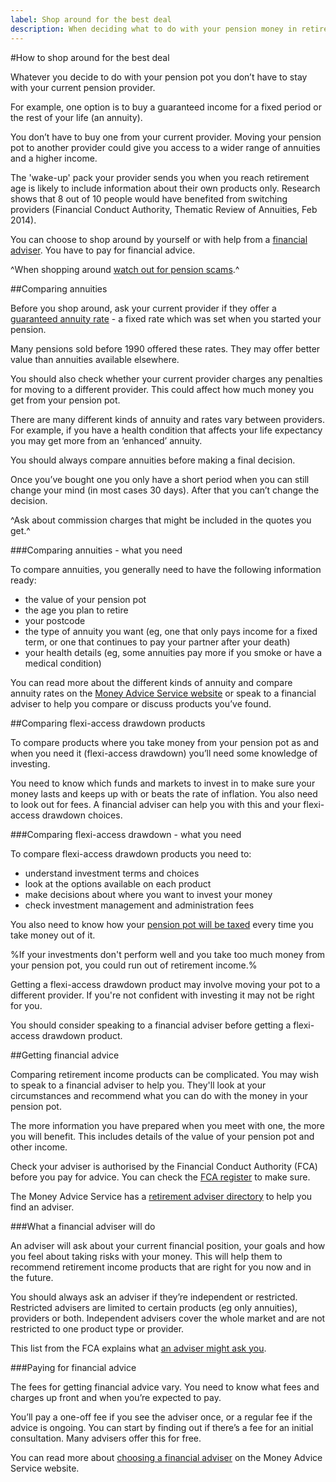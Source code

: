 ```yaml
---
label: Shop around for the best deal
description: When deciding what to do with your pension money in retirement, remember to get financial advice and compare pension products and providers.
---
```


#How to shop around for the best deal

Whatever you decide to do with your pension pot you don’t have to stay with your current pension provider.

For example, one option is to buy a guaranteed income for a fixed period or the rest of your life (an annuity).

You don’t have to buy one from your current provider. Moving your pension pot to another provider could give you access to a wider range of annuities and a higher income.

The 'wake-up' pack your provider sends you when you reach retirement age is likely to include information about their own products only. Research shows that 8 out of 10 people would have benefited from switching providers (Financial Conduct Authority, Thematic Review of Annuities, Feb 2014).

You can choose to shop around by yourself or with help from a [financial adviser](/shop-around#getting-financial-advice). You have to pay for financial advice.

^When shopping around [watch out for pension scams](/scams).^

##Comparing annuities

Before you shop around, ask your current provider if they offer a [guaranteed annuity rate](http://www.pensionsadvisoryservice.org.uk/about-pensions/retirement-choices/buying-an-annuity-how-to-shop-around/guaranteed-annuity-rates) - a fixed rate which was set when you started your pension.

Many pensions sold before 1990 offered these rates. They may offer better value than annuities available elsewhere.

You should also check whether your current provider charges any penalties for moving to a different provider. This could affect how much money you get from your pension pot.

There are many different kinds of annuity and rates vary between providers. For example, if you have a health condition that affects your life expectancy you may get more from an ‘enhanced’ annuity.

You should always compare annuities before making a final decision.

Once you’ve bought one you only have a short period when you can still change your mind (in most cases 30 days). After that you can’t change the decision.

^Ask about commission charges that might be included in the quotes you get.^

###Comparing annuities - what you need

To compare annuities, you generally need to have the following information ready:

* the value of your pension pot
* the age you plan to retire
* your postcode
* the type of annuity you want (eg, one that only pays income for a fixed term, or one that continues to pay your partner after your death)
* your health details (eg, some annuities pay more if you smoke or have a medical condition)

You can read more about the different kinds of annuity and compare annuity rates on the [Money Advice Service website](https://www.moneyadviceservice.org.uk/en/tools/annuities) or speak to a financial adviser to help you compare or discuss products you’ve found.

##Comparing flexi-access drawdown products

To compare products where you take money from your pension pot as and when you need it (flexi-access drawdown) you’ll need some knowledge of investing.

You need to know which funds and markets to invest in to make sure your money lasts and keeps up with or beats the rate of inflation. You also need to look out for fees. A financial adviser can help you with this and your flexi-access drawdown choices.

###Comparing flexi-access drawdown - what you need

To compare flexi-access drawdown products you need to:

* understand investment terms and choices
* look at the options available on each product
* make decisions about where you want to invest your money
* check investment management and administration fees

You also need to know how your [pension pot will be taxed](/tax) every time you take money out of it.

%If your investments don't perform well and you take too much money from your pension pot, you could run out of retirement income.%

Getting a flexi-access drawdown product may involve moving your pot to a different provider. If you're not confident with investing it may not be right for you.

You should consider speaking to a financial adviser before getting a flexi-access drawdown product.

##Getting financial advice

Comparing retirement income products can be complicated. You may wish to speak to a financial adviser to help you. They'll look at your circumstances and recommend what you can do with the money in your pension pot.

The more information you have prepared when you meet with one, the more you will benefit. This includes details of the value of your pension pot and other income.

Check your adviser is authorised by the Financial Conduct Authority (FCA) before you pay for advice. You can check the [FCA register](http://www.fsa.gov.uk/register/home.do) to make sure.

The Money Advice Service has a [retirement adviser directory](https://directory.moneyadviceservice.org.uk/en) to help you find an adviser. 

###What a financial adviser will do

An adviser will ask about your current financial position, your goals and how you feel about taking risks with your money. This will help them to recommend retirement income products that are right for you now and in the future.

You should always ask an adviser if they’re independent or restricted. Restricted advisers are limited to certain products (eg only annuities), providers or both. Independent advisers cover the whole market and are not restricted to one product type or provider.

This list from the FCA explains what [an adviser might ask you](http://www.fca.org.uk/consumers/financial-services-products/investments/financial-advice/what-an-adviser-might-ask-you).

###Paying for financial advice

The fees for getting financial advice vary. You need to know what fees and charges up front and when you’re expected to pay.

You’ll pay a one-off fee if you see the adviser once, or a regular fee if the advice is ongoing. You can start by finding out if there’s a fee for an initial consultation. Many advisers offer this for free.

You can read more about [choosing a financial adviser](https://www.moneyadviceservice.org.uk/en/articles/choosing-a-financial-adviser) on the Money Advice Service website.
